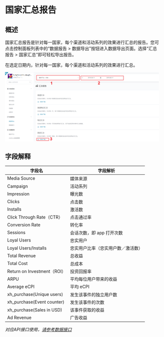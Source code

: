 # 国家汇总报告

## 概述

国家汇总报告是针对每一国家，每个渠道和活动系列的效果进行汇总的报告。您可点击控制面板列表中的“数据报告 > 数据导出”按钮进入数据导出页面。选择“汇总报告 > 国家汇总”即可轻松导出报告。

在选定日期内，针对每一国家，每个渠道和活动系列的效果进行汇总。

![country-report](country-report.png)

## 字段解释

| 字段名                      | 字段解析                           |
| --------------------------- | ---------------------------------- |
| Media Source                | 媒体来源                           |
| Campaign                    | 活动系列                           |
| Impression                  | 曝光数                             |
| Clicks                      | 点击数                             |
| Installs                    | 激活数                             |
| Click Through Rate（CTR）   | 点击通过率                         |
| Conversion Rate             | 转化率                             |
| Sessions                    | 会话次数，即 app 打开次数          |
| Loyal Users                 | 忠实用户                           |
| Loyal Users/Installs        | 忠实用户比率（忠实用户数／激活数） |
| Total Revenue               | 总收益                             |
| Total Cost                  | 总成本                             |
| Return on Investment（ROI） | 投资回报率                         |
| ARPU                        | 平均每位用户带来的收益             |
| Average eCPI                | 平均 eCPI                          |
| xh_purchase(Unique users)   | 发生该事件的独立用户数             |
| xh_purchase(Event counter)  | 发生该事件的次数                   |
| xh_purchase(Sales in USD)   | 该事件获取的收益                   |
| Ad Revenue                  | 广告收益                           |



*对应API接口使用，[请参考数据接口](../../../APIs/README.md)*

